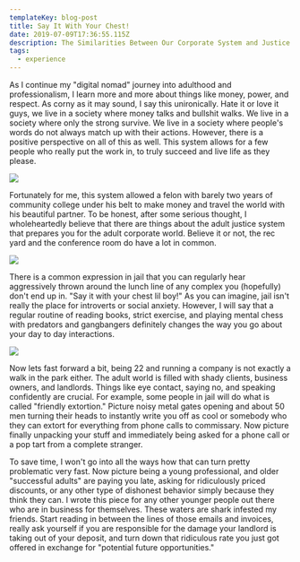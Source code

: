 ```yaml
---
templateKey: blog-post
title: Say It With Your Chest!
date: 2019-07-09T17:36:55.115Z
description: The Similarities Between Our Corporate System and Justice System
tags:
  - experience
---
```

As I continue my "digital nomad" journey into adulthood and professionalism, I learn more and more about things like money, power, and respect. As corny as it may sound, I say this unironically. Hate it or love it guys, we live in a society where money talks and bullshit walks. We live in a society where only the strong survive. We live in a society where people's words do not always match up with their actions. However, there is a positive perspective on all of this as well. This system allows for a few people who really put the work in, to truly succeed and live life as they please. 

![](/img/unknown-2.jpeg)

Fortunately for me, this system allowed a felon with barely two years of community college under his belt to make money and travel the world with his beautiful partner. To be honest, after some serious thought, I wholeheartedly believe that there are things about the adult justice system that prepares you for the adult corporate world. Believe it or not, the rec yard and the conference room do have a lot in common. 

![](/img/img_3949.jpeg)

There is a common expression in jail that you can regularly hear aggressively thrown around the lunch line of any complex you (hopefully) don't end up in. "Say it with your chest lil boy!" As you can imagine, jail isn't really the place for introverts or social anxiety. However, I will say that a regular routine of reading books, strict exercise, and playing mental chess with predators and gangbangers definitely changes the way you go about your day to day interactions. 

![](/img/af1b83e67c5a1e78e535f37f1c9f2e40-funny-babies-funny-kids-1.jpg)

Now lets fast forward a bit, being 22 and running a company is not exactly a walk in the park either. The adult world is filled with shady clients,    business owners, and landlords. Things like eye contact, saying no, and speaking confidently are crucial. For example, some people in jail will do what is called "friendly extortion." Picture noisy metal gates opening and about 50 men turning their heads to instantly write you off as cool or somebody who they can extort for everything from phone calls to commissary. Now picture finally unpacking your stuff and immediately being asked for a phone call or a pop tart from a complete stranger.

To save time, I won't go into all the ways how that can turn pretty problematic very fast. Now picture being a young professional, and older "successful adults" are paying you late, asking for ridiculously priced discounts, or any other type of dishonest behavior simply because they think they can. I wrote this piece for any other younger people out there who are in business for themselves. These waters are shark infested my friends. Start reading in between the lines of those emails and invoices, really ask yourself if you are responsible for the damage your landlord is taking out of your deposit, and turn down that ridiculous rate you just got offered in exchange for "potential future opportunities."
